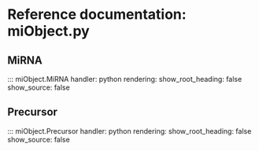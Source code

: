 # Reference documentation: miObject.py

## MiRNA
::: miObject.MiRNA
    handler: python
    rendering:
      show_root_heading: false
      show_source: false
## Precursor
::: miObject.Precursor
    handler: python
    rendering:
      show_root_heading: false
      show_source: false